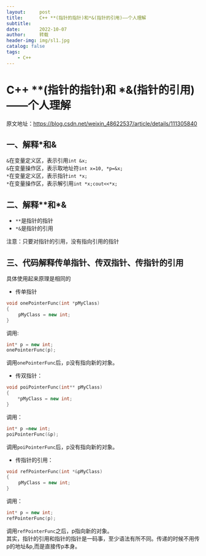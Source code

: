 ```yaml
---
layout:     post
title:      C++ **(指针的指针)和*&(指针的引用)——个人理解
subtitle:   
date:       2022-10-07
author:     转载
header-img: img/sl1.jpg
catalog: false
tags:
    - C++
---
```



# C++ **(指针的指针)和 *&(指针的引用)——个人理解

原文地址：https://blog.csdn.net/weixin_48622537/article/details/111305840

## 一、解释*和&  
`&`在变量定义区，表示引用`int &x;`  
`&`在变量操作区，表示取地址符`int x=10, *p=&x;`  
`*`在变量定义区，表示指针`int *x;`  
`*`在变量操作区，表示解引用`int *x;cout<<*x;`  

## 二、解释**和*&  
* `**`是指针的指针  
* `*&`是指针的引用  

注意：只要对指针的引用，没有指向引用的指针

## 三、代码解释传单指针、传双指针、传指针的引用  
具体使用起来原理是相同的 
* 传单指针
```c++
void onePointerFunc(int *pMyClass) 
{ 
　　 pMyClass = new int; 
}　 
```
调用:
```c++
int* p = new int; 
onePointerFunc(p); 
```
调用`onePointerFunc`后，p没有指向新的对象。  
* 传双指针：
```c++
void poiPointerFunc(int** pMyClass)
{ 
	*pMyClass = new int; 
}　
```
调用：
```c++
int* p =new int;  
poiPointerFunc(&p);
```
调用`poiPointerFunc`后，p没有指向新的对象。  
* 传指针的引用：
```c++
void refPointerFunc(int *&pMyClass)
{ 
　　 pMyClass = new int; 
}
```
调用：
```c++
int* p = new int;
refPointerFunc(p);
```
调用`refPointerFunc`之后，p指向新的对象。  
其实，指针的引用和指针的指针是一码事，至少语法有所不同。传递的时候不用传p的地址&p,而是直接传p本身。
  

